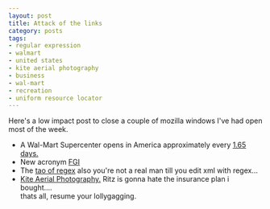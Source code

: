 ```yaml
---
layout: post
title: Attack of the links
category: posts
tags:
- regular expression
- walmart
- united states
- kite aerial photography
- business
- wal-mart
- recreation
- uniform resource locator
---
```

Here's a low impact post to close a couple of mozilla windows I've had open most of the week.
- A Wal-Mart Supercenter opens in America approximately every <a href="http://web.archive.org/web/20041129021104/http://www.metropolismag.com/html/content_0604/amr/index.html">1.65 days.</a><br>
- New acronym <a href="http://web.archive.org/web/20041129021104/http://www.fuckinggoogleit.com/">FGI</a><br>
- The <a href="http://web.archive.org/web/20041129021104/http://sitescooper.org/tao_regexps.html">tao of regex</a> also you're not a real man till you edit xml with regex...<br>
- <a href="http://web.archive.org/web/20041129021104/http://scotthaefner.com/kap/">Kite Aerial Photography.</a> Ritz is gonna hate the insurance plan i bought....<br>
thats all, resume your lollygagging.
